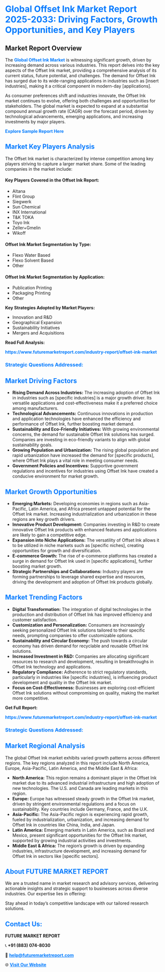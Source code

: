 <h1 style="color: #007BFF;">Global Offset Ink Market Report 2025-2033: Driving Factors, Growth Opportunities, and Key Players</h1>

<section id="overview">
<h2>Market Report Overview</h2>
<p>The <a href="https://www.futuremarketreport.com/industry-report/offset-ink-market" style="color: #007BFF; text-decoration: none;"><strong>Global Offset Ink Market</strong></a> is witnessing significant growth, driven by increasing demand across various industries. This report delves into the key aspects of the Offset Ink market, providing a comprehensive analysis of its current status, future potential, and challenges. The demand for Offset Ink has surged due to its wide-ranging applications in industries such as [insert industries], making it a critical component in modern-day [applications].</p>
<p>As consumer preferences shift and industries innovate, the Offset Ink market continues to evolve, offering both challenges and opportunities for stakeholders. The global market is expected to expand at a substantial compound annual growth rate (CAGR) over the forecast period, driven by technological advancements, emerging applications, and increasing investments by major players.</p>
</section>

<section id="overview">
<p><a href="https://www.futuremarketreport.com/request-sample/reportId=92892" style="color: #007BFF; text-decoration: none;"><strong>Explore Sample Report Here</strong></a></p>
</section>

<section id="key-players">
<h2 style="color: #007BFF;">Market Key Players Analysis</h2>
<p>The Offset Ink market is characterized by intense competition among key players striving to capture a larger market share. Some of the leading companies in the market include:</p>
<h4>Key Players Covered in the Offset Ink Report:</h4>
<ul><li>Altana</li><li>Flint Group</li><li>Siegwerk</li><li>Sun Chemical</li><li>INX International</li><li>T&amp;K TOKA</li><li>Toyo Ink</li><li>Zeller+Gmelin</li><li>Wikoff</li></ul>
<h4>Offset Ink Market Segmentation by Type:</h4>
<ul><li>Flexo Water Based</li><li>Flexo Solvent Based</li><li>Other</li></ul>

<h4>Offset Ink Market Segmentation by Application:</h4>
<ul><li>Publication Printing</li><li>Packaging Printing</li><li>Other</li></ul>
<p><strong>Key Strategies Adopted by Market Players:</strong></p>
<ul>
<li>Innovation and R&D</li>
<li>Geographical Expansion</li>
<li>Sustainability Initiatives</li>
<li>Mergers and Acquisitions</li>
</ul>
</section>

<section>
<p><strong>Read Full Analysis: </strong></p><a href="https://www.futuremarketreport.com/industry-report/offset-ink-market" style="color: #007BFF; text-decoration: none;"><strong>https://www.futuremarketreport.com/industry-report/offset-ink-market</strong></a>
<h3 style="color: #007BFF;">Strategic Questions Addressed:</h3>
</section>

<section id="driving-factors">
<h2 style="color: #007BFF;">Market Driving Factors</h2>
<ul>
<li><strong>Rising Demand Across Industries:</strong> The increasing adoption of Offset Ink in industries such as [specific industries] is a major growth driver. Its versatile applications and cost-effectiveness make it a preferred choice among manufacturers.</li>
<li><strong>Technological Advancements:</strong> Continuous innovations in production and application technologies have enhanced the efficiency and performance of Offset Ink, further boosting market demand.</li>
<li><strong>Sustainability and Eco-Friendly Initiatives:</strong> With growing environmental concerns, the demand for sustainable Offset Ink solutions has surged. Companies are investing in eco-friendly variants to align with global sustainability goals.</li>
<li><strong>Growing Population and Urbanization:</strong> The rising global population and rapid urbanization have increased the demand for [specific products], where Offset Ink plays a vital role in meeting consumer needs.</li>
<li><strong>Government Policies and Incentives:</strong> Supportive government regulations and incentives for industries using Offset Ink have created a conducive environment for market growth.</li>
</ul>
</section>

<section id="growth-opportunities">
<h2 style="color: #007BFF;">Market Growth Opportunities</h2>
<ul>
<li><strong>Emerging Markets:</strong> Developing economies in regions such as Asia-Pacific, Latin America, and Africa present untapped potential for the Offset Ink market. Increasing industrialization and urbanization in these regions are key growth drivers.</li>
<li><strong>Innovative Product Development:</strong> Companies investing in R&D to create innovative Offset Ink products with enhanced features and applications are likely to gain a competitive edge.</li>
<li><strong>Expansion into Niche Applications:</strong> The versatility of Offset Ink allows it to be utilized in niche markets such as [specific niches], creating opportunities for growth and diversification.</li>
<li><strong>E-commerce Growth:</strong> The rise of e-commerce platforms has created a surge in demand for Offset Ink used in [specific applications], further boosting market growth.</li>
<li><strong>Strategic Partnerships and Collaborations:</strong> Industry players are forming partnerships to leverage shared expertise and resources, driving the development and adoption of Offset Ink products globally.</li>
</ul>
</section>

<section id="trending-factors">
<h2 style="color: #007BFF;">Market Trending Factors</h2>
<ul>
<li><strong>Digital Transformation:</strong> The integration of digital technologies in the production and distribution of Offset Ink has improved efficiency and customer satisfaction.</li>
<li><strong>Customization and Personalization:</strong> Consumers are increasingly seeking personalized Offset Ink solutions tailored to their specific needs, prompting companies to offer customizable options.</li>
<li><strong>Sustainability and Circular Economy:</strong> The push towards a circular economy has driven demand for recyclable and reusable Offset Ink solutions.</li>
<li><strong>Increased Investment in R&D:</strong> Companies are allocating significant resources to research and development, resulting in breakthroughs in Offset Ink technology and applications.</li>
<li><strong>Regulatory Compliance:</strong> Adherence to strict regulatory standards, particularly in industries like [specific industries], is influencing product development and quality in the Offset Ink market.</li>
<li><strong>Focus on Cost-Effectiveness:</strong> Businesses are exploring cost-efficient Offset Ink solutions without compromising on quality, making the market more competitive.</li>
</ul>
</section>

<section>
<p><strong>Get Full Report: </strong></p><a href="https://www.futuremarketreport.com/industry-report/offset-ink-market" style="color: #007BFF; text-decoration: none;"><strong>https://www.futuremarketreport.com/industry-report/offset-ink-market</strong></a>
<h3 style="color: #007BFF;">Strategic Questions Addressed:</h3>
</section>


<section id="regional-analysis">
<h2 style="color: #007BFF;">Market Regional Analysis</h2>
<p>The global Offset Ink market exhibits varied growth patterns across different regions. The key regions analyzed in this report include North America, Europe, Asia-Pacific, Latin America, and the Middle East & Africa:</p>
<ul>
<li><strong>North America:</strong> This region remains a dominant player in the Offset Ink market due to its advanced industrial infrastructure and high adoption of new technologies. The U.S. and Canada are leading markets in this region.</li>
<li><strong>Europe:</strong> Europe has witnessed steady growth in the Offset Ink market, driven by stringent environmental regulations and a focus on sustainability. Key countries include Germany, France, and the U.K.</li>
<li><strong>Asia-Pacific:</strong> The Asia-Pacific region is experiencing rapid growth, fueled by industrialization, urbanization, and increasing demand for Offset Ink in countries like China, India, and Japan.</li>
<li><strong>Latin America:</strong> Emerging markets in Latin America, such as Brazil and Mexico, present significant opportunities for the Offset Ink market, supported by growing industrial activities and investments.</li>
<li><strong>Middle East & Africa:</strong> The region’s growth is driven by expanding industries, infrastructure development, and increasing demand for Offset Ink in sectors like [specific sectors].</li>
</ul>
</section>

<footer>
<h2 style="color: #007BFF;">About FUTURE MARKET REPORT</h2>
<p>We are a trusted name in market research and advisory services, delivering actionable insights and strategic support to businesses across diverse industries. Our expertise lies in offering:</p>

<p>Stay ahead in today’s competitive landscape with our tailored research solutions.</p>

<h2 style="color: #007BFF;">Contact Us:</h2>
<p><strong>FUTURE MARKET REPORT</strong></p>
<p>📞 <strong>+91 (883) 074-8030</strong></p>
<p>📧 <strong><a href="mailto:help@futuremarketreport.com" style="color: #007BFF;">help@futuremarketreport.com</a></strong></p>
<p>🌐 <strong><a href="https://www.futuremarketreport.com/" style="color: #007BFF;">Visit Our Website</a></strong></p>
</footer>